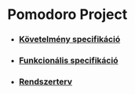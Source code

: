# Pomodoro Project
- ### [Követelmény specifikáció](https://github.com/nacsacsa/Pomodoro/blob/main/K%C3%B6vetelm%C3%A9ny%20specifik%C3%A1ci%C3%B3.md)
- ### [Funkcionális specifikáció](https://github.com/nacsacsa/Pomodoro/blob/main/Funkcion%C3%A1lis%20specifik%C3%A1ci%C3%B3.md)
- ### [Rendszerterv](https://github.com/nacsacsa/Pomodoro/blob/main/Rendszerterv.md)
